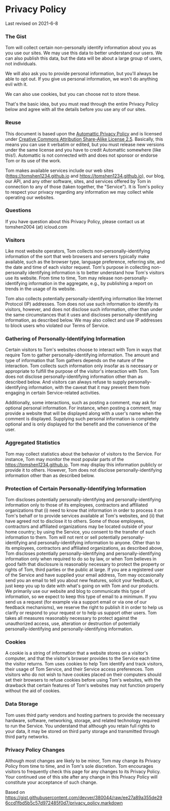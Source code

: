 Privacy Policy
==============

Last revised on 2021-6-8

### The Gist

Tom will collect certain non-personally identify information about you as you use our sites. We may use this data to better understand our users. We can also publish this data, but the data will be about a large group of users, not individuals.

We will also ask you to provide personal information, but you'll always be able to opt out. If you give us personal information, we won't do anything evil with it.

We can also use cookies, but you can choose not to store these.

That's the basic idea, but you must read through the entire Privacy Policy below and agree with all the details before you use any of our sites.

### Reuse

This document is based upon the [Automattic Privacy Policy](http://automattic.com/privacy/) and is licensed under [Creative Commons Attribution Share-Alike License 2.5](http://creativecommons.org/licenses/by-sa/2.5/). Basically, this means you can use it verbatim or edited, but you must release new versions under the same license and you have to credit Automattic somewhere (like this!). Automattic is not connected with and does not sponsor or endorse Tom or its use of the work.

Tom makes available services include our web sites (https://tomshen1234.github.io and https://tomshen1234.github.io), our blog, our API, and any other software, sites, and services offered by Tom in connection to any of those (taken together, the "Service"). It is Tom's policy to respect your privacy regarding any information we may collect while operating our websites.

### Questions

If you have question about this Privacy Policy, please contact us at tomshen2004 (at) icloud.com

### Visitors

Like most website operators, Tom collects non-personally-identifying information of the sort that web browsers and servers typically make available, such as the browser type, language preference, referring site, and the date and time of each visitor request. Tom's purpose in collecting non-personally identifying information is to better understand how Tom's visitors use its website. From time to time, Tom may release non-personally-identifying information in the aggregate, e.g., by publishing a report on trends in the usage of its website.

Tom also collects potentially personally-identifying information like Internet Protocol (IP) addresses. Tom does not use such information to identify its visitors, however, and does not disclose such information, other than under the same circumstances that it uses and discloses personally-identifying information, as described below. We may also collect and use IP addresses to block users who violated our Terms of Service.

### Gathering of Personally-Identifying Information

Certain visitors to Tom's websites choose to interact with Tom in ways that require Tom to gather personally-identifying information. The amount and type of information that Tom gathers depends on the nature of the interaction. Tom collects such information only insofar as is necessary or appropriate to fulfill the purpose of the visitor's interaction with Tom. Tom does not disclose personally-identifying information other than as described below. And visitors can always refuse to supply personally-identifying information, with the caveat that it may prevent them from engaging in certain Service-related activities.

Additionally, some interactions, such as posting a comment, may ask for optional personal information. For instance, when posting a comment, may provide a website that will be displayed along with a user's name when the comment is displayed. Supplying such personal information is completely optional and is only displayed for the benefit and the convenience of the user.

### Aggregated Statistics

Tom may collect statistics about the behavior of visitors to the Service. For instance, Tom may monitor the most popular parts of the https://tomshen1234.github.io. Tom may display this information publicly or provide it to others. However, Tom does not disclose personally-identifying information other than as described below.

### Protection of Certain Personally-Identifying Information

Tom discloses potentially personally-identifying and personally-identifying information only to those of its employees, contractors and affiliated organizations that (i) need to know that information in order to process it on Tom's behalf or to provide services available at Tom's websites, and (ii) that have agreed not to disclose it to others. Some of those employees, contractors and affiliated organizations may be located outside of your home country; by using the Service, you consent to the transfer of such information to them. Tom will not rent or sell potentially personally-identifying and personally-identifying information to anyone. Other than to its employees, contractors and affiliated organizations, as described above, Tom discloses potentially personally-identifying and personally-identifying information only when required to do so by law, or when Tom believes in good faith that disclosure is reasonably necessary to protect the property or rights of Tom, third parties or the public at large. If you are a registered user of the Service and have supplied your email address, Tom may occasionally send you an email to tell you about new features, solicit your feedback, or just keep you up to date with what's going on with Tom and our products. We primarily use our website and blog to communicate this type of information, so we expect to keep this type of email to a minimum. If you send us a request (for example via a support email or via one of our feedback mechanisms), we reserve the right to publish it in order to help us clarify or respond to your request or to help us support other users. Tom takes all measures reasonably necessary to protect against the unauthorized access, use, alteration or destruction of potentially personally-identifying and personally-identifying information.

### Cookies
A cookie is a string of information that a website stores on a visitor's computer, and that the visitor's browser provides to the Service each time the visitor returns. Tom uses cookies to help Tom identify and track visitors, their usage of Tom Service, and their Service access preferences. Tom visitors who do not wish to have cookies placed on their computers should set their browsers to refuse cookies before using Tom's websites, with the drawback that certain features of Tom's websites may not function properly without the aid of cookies.

### Data Storage
Tom uses third party vendors and hosting partners to provide the necessary hardware, software, networking, storage, and related technology required to run the Service. You understand that although you retain full rights to your data, it may be stored on third party storage and transmitted through third party networks.

### Privacy Policy Changes
Although most changes are likely to be minor, Tom may change its Privacy Policy from time to time, and in Tom's sole discretion. Tom encourages visitors to frequently check this page for any changes to its Privacy Policy. Your continued use of this site after any change in this Privacy Policy will constitute your acceptance of such change. 

Based on https://gist.githubusercontent.com/devver/380044/raw/ee27a89a355de296ccd1fbd5b5c57d972485f0d7/privacy_policy.markdown	
